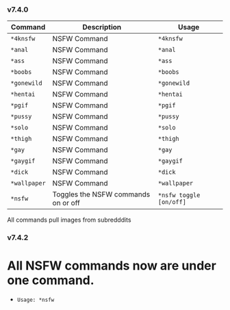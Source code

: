 ### v7.4.0

Command | Description | Usage
------------ | ------------- | -------------
`*4knsfw` | NSFW Command | `*4knsfw`
`*anal` | NSFW Command | `*anal`
`*ass` | NSFW Command | `*ass`
`*boobs` | NSFW Command | `*boobs`
`*gonewild` | NSFW Command | `*gonewild`
`*hentai` | NSFW Command | `*hentai`
`*pgif` | NSFW Command | `*pgif`
`*pussy` | NSFW Command | `*pussy`
`*solo` | NSFW Command | `*solo`
`*thigh` | NSFW Command | `*thigh`
`*gay` | NSFW Command | `*gay`
`*gaygif` | NSFW Command | `*gaygif`
`*dick` | NSFW Command | `*dick`
`*wallpaper` | NSFW Command | `*wallpaper`
`*nsfw` | Toggles the NSFW commands on or off | `*nsfw toggle [on/off]`

All commands pull images from subredddits



### v7.4.2


# All NSFW commands now are under one command.
- ```Usage: *nsfw```
